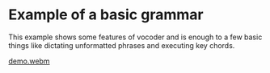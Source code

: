 # Example of a basic grammar

This example shows some features of vocoder and is enough to a few basic things like dictating unformatted phrases and executing key chords.

[demo.webm](https://user-images.githubusercontent.com/89492199/184223376-59363efe-cbd5-480d-9dd3-10f46cec4ace.webm)
